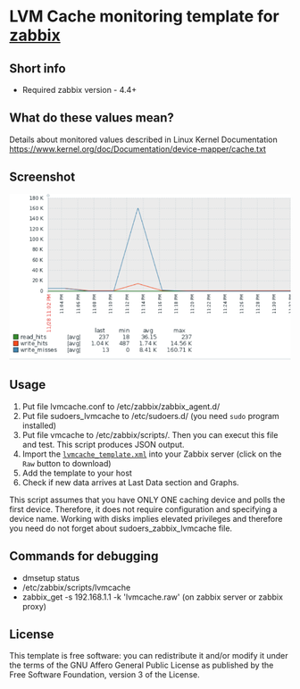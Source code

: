 # LVM Cache monitoring template for [zabbix](https://github.com/zabbix/zabbix)
## Short info
 - Required zabbix version - 4.4+

## What do these values mean?
 Details about monitored values described in Linux Kernel Documentation https://www.kernel.org/doc/Documentation/device-mapper/cache.txt

## Screenshot
![](zabbix_lvm_cache.png )

## Usage
1. Put file lvmcache.conf to /etc/zabbix/zabbix_agent.d/ 
2. Put file sudoers_lvmcache to /etc/sudoers.d/ (you need `sudo` program installed) 
3. Put file vmcache to /etc/zabbix/scripts/. Then you can execut this file and test. This script produces JSON output.
4. Import the
   [`lvmcache_template.xml`](lvmcache_template.xml)
   into your Zabbix server (click on the `Raw` button to download)
5. Add the template to your host 
6. Check if new data arrives at Last Data section and Graphs.

 
This script assumes that you have ONLY ONE  caching device and polls the first device. Therefore, it does not require configuration and specifying a device name.
Working with disks implies elevated privileges and therefore you need do not forget about sudoers_zabbix_lvmcache file.



## Commands for debugging
 - dmsetup status
 - /etc/zabbix/scripts/lvmcache
 - zabbix_get -s  192.168.1.1 -k 'lvmcache.raw' (on zabbix server or zabbix proxy)
 

## License
This template is free software: you can redistribute it and/or modify it under
the terms of the GNU Affero General Public License as published by the Free
Software Foundation, version 3 of the License.
